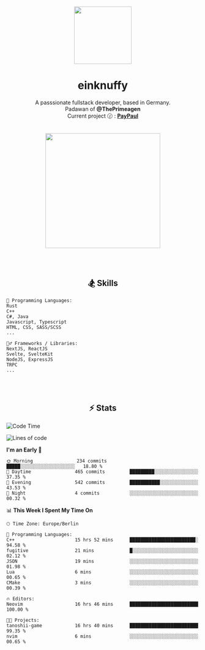 <p align="center">
   <br />
   <a href="https://github.com/einKnuffy" target="_blank"><img width="150px" src="https://avatars.githubusercontent.com/u/66639485?s=400&u=fc9b6f7cbddb6dfbb93dc63483f7fc7aee75ac2e&v=4" /></a>
   <h1 align="center"><b>einknuffy</b></h1>
   <p align="center">A passsionate fullstack developer, based in Germany. <br/>
   Padawan of <b>@ThePrimeagen</b> <br/>
   Current project 🕜 : <b><a href="https://github.com/einKnuffy/paypaul">PayPaul</a></b><br/><br/>
      
   <p align="center">
      <img src="https://lanyard.cnrad.dev/api/675737917200662539" alt="" width="300px" /></p>
   </p>
</p>

<br/><br/>

<p align="center">
     <h2 align="center"><b>🏂 Skills</b></h2>
      <p align="center">
<!-- <p align="center"><b>That's it. Thanks for reading my profile 🤓</b></p>
<p align="center">
<img align="center" width="150px" src="https://i.kym-cdn.com/entries/icons/facebook/000/016/546/hidethepainharold.jpg" /></p><br/><br/> -->

```text
💬 Programming Languages:
Rust
C++
C#, Java
Javascript, Typescript
HTML, CSS, SASS/SCSS
...

🤹‍♂️ Frameworks / Libraries:
NextJS, ReactJS
Svelte, SvelteKit
NodeJS, ExpressJS
TRPC
...
```
</p>
</p>

<br/><br/>

<p align="center">
    <h2 align="center"><b>⚡ Stats</b></h2>
    <p align="center">

<!--START_SECTION:waka-->
![Code Time](http://img.shields.io/badge/Code%20Time-122%20hrs%2057%20mins-blue)

![Lines of code](https://img.shields.io/badge/From%20Hello%20World%20I%27ve%20Written-8.3%20million%20lines%20of%20code-blue)

**I'm an Early 🐤** 

```text
🌞 Morning                234 commits         █████░░░░░░░░░░░░░░░░░░░░   18.80 % 
🌆 Daytime                465 commits         █████████░░░░░░░░░░░░░░░░   37.35 % 
🌃 Evening                542 commits         ███████████░░░░░░░░░░░░░░   43.53 % 
🌙 Night                  4 commits           ░░░░░░░░░░░░░░░░░░░░░░░░░   00.32 % 
```


📊 **This Week I Spent My Time On** 

```text
🕑︎ Time Zone: Europe/Berlin

💬 Programming Languages: 
C++                      15 hrs 52 mins      ████████████████████████░   94.58 % 
fugitive                 21 mins             █░░░░░░░░░░░░░░░░░░░░░░░░   02.12 % 
JSON                     19 mins             ░░░░░░░░░░░░░░░░░░░░░░░░░   01.98 % 
Lua                      6 mins              ░░░░░░░░░░░░░░░░░░░░░░░░░   00.65 % 
CMake                    3 mins              ░░░░░░░░░░░░░░░░░░░░░░░░░   00.39 % 

🔥 Editors: 
Neovim                   16 hrs 46 mins      █████████████████████████   100.00 % 

🐱‍💻 Projects: 
tanoshii-game            16 hrs 40 mins      █████████████████████████   99.35 % 
nvim                     6 mins              ░░░░░░░░░░░░░░░░░░░░░░░░░   00.65 % 
```


<!--END_SECTION:waka-->

   </p>
</p>

<br/>
